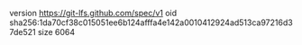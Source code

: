 version https://git-lfs.github.com/spec/v1
oid sha256:1da70cf38c015051ee6b124afffa4e142a0010412924ad513ca97216d37de521
size 6064
